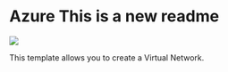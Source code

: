 # Azure This is a new readme
<a href="https://portal.azure.com/#create/Microsoft.Template/uri/https%3A%2F%2Fraw.githubusercontent.com%2Ficebear9999%2FAzure%2FAzureVnetdeploy.json" target="_blank">
    <img src="http://azuredeploy.net/deploybutton.png"/>
</a>
</a>

This template allows you to create a Virtual Network.

